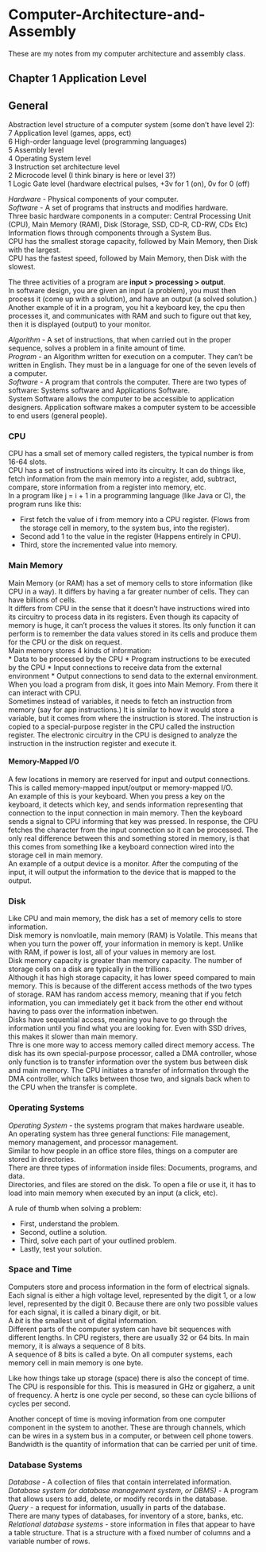 # Computer-Architecture-and-Assembly
These are my notes from my computer architecture and assembly class.

## Chapter 1 Application Level
## General
Abstraction level structure of a computer system (some don’t have level 2): <br />
7 Application level (games, apps, ect) <br />
6 High-order language level (programming languages) <br />
5 Assembly level <br />
4 Operating System level <br />
3 Instruction set architecture level <br />
2 Microcode level (I think binary is here or level 3?) <br />
1 Logic Gate level (hardware electrical pulses, +3v for 1 (on), 0v for 0 (off) <br />

*Hardware* - Physical components of your computer. <br />
*Software* - A set of programs that instructs and modifies hardware. <br />
Three basic hardware components in a computer: Central Processing Unit (CPU), Main Memory (RAM), Disk (Storage, SSD, CD-R, CD-RW, CDs Etc) <br />
Information flows through components through a System Bus. <br />
CPU has the smallest storage capacity, followed by Main Memory, then Disk with the largest. <br />
CPU has the fastest speed, followed by Main Memory, then Disk with the slowest. <br />

The three activities of a program are **input > processing > output**. <br />
In software design, you are given an input (a problem), you must then process it (come up with a solution), and have an output (a solved solution.)
Another example of it in a program, you hit a keyboard key, the cpu then processes it, and communicates with RAM and such to figure out that key, then it is displayed (output) to your monitor. 

*Algorithm* - A set of instructions, that when carried out in the proper sequence, solves a problem in a finite amount of time. <br />
*Program* - an Algorithm written for execution on a computer. They can’t be written in English. They must be in a language for one of the seven levels of a computer. <br />
*Software* - A program that controls the computer. There are two types of software: Systems software and Applications Software. <br />
System Software allows the computer to be accessible to application designers. Application software makes a computer system to be accessible to end users (general people). <br />

### CPU
CPU has a small set of memory called registers, the typical number is from 16-64 slots. <br />
CPU has a set of instructions wired into its circuitry. It can do things like, fetch information from the main memory into a register, add, subtract, compare, store information from a register into memory, etc. <br />
In a program like j = i + 1 in a programming language (like Java or C), the program runs like this:
* First fetch the value of i from memory into a CPU register. (Flows from the storage cell in memory, to the system bus, into the register). 
* Second add 1 to the value in the register (Happens entirely in CPU). 
* Third, store the incremented value into memory. <br />

### Main Memory
Main Memory (or RAM) has a set of memory cells to store information (like CPU in a way). It differs by having a far greater number of cells. They can have billions of cells. <br />
It differs from CPU in the sense that it doesn’t have instructions wired into its circuitry to process data in its registers. Even though its capacity of memory is huge, it can’t process the values it stores. Its only function it can perform is to remember the data values stored in its cells and produce them for the CPU or the disk on request. <br />
Main memory stores 4 kinds of information: <br />
    * Data to be processed by the CPU 
    * Program instructions to be executed by the CPU
    * Input connections to receive data from the external environment
    * Output connections to send data to the external environment. 
When you load a program from disk, it goes into Main Memory. From there it can interact with CPU. <br />
Sometimes instead of variables, it needs to fetch an instruction from memory (say for app instructions.) It is similar to how it would store a variable, but it comes from where the instruction is stored. The instruction is copied to a special-purpose register in the CPU called the instruction register. The electronic circuitry in the CPU is designed to analyze the instruction in the instruction register and execute it. <br />

#### Memory-Mapped I/O 
A few locations in memory are reserved for input and output connections. This is called memory-mapped input/output or memory-mapped I/O. <br />
An example of this is your keyboard. When you press a key on the keyboard, it detects which key, and sends information representing that connection to the input connection in main memory. Then the keyboard sends a signal to CPU informing that key was pressed. In response, the CPU fetches the character from the input connection so it can be processed. The only real difference between this and something stored in memory, is that this comes from something like a keyboard connection wired into the storage cell in main memory. <br />
An example of a output device is a monitor. After the computing of the input, it will output the information to the device that is mapped to the output. 

### Disk
Like CPU and main memory, the disk has a set of memory cells to store information. <br />
Disk memory is nonvloatile, main memory (RAM) is Volatile. This means that when you turn the power off, your information in memory is kept. Unlike with RAM, if power is lost, all of your values in memory are lost. <br />
Disk memory capacity is greater than memory capacity. The number of storage cells on a disk are typically in the trillions. <br />
Although it has high storage capacity, it has lower speed compared to main memory. This is because of the different access methods of the two types of storage. RAM has random access memory, meaning that if you fetch information, you can immediately get it back from the other end without having to pass over the information inbetwen. <br />
Disks have sequential access, meaning you have to go through the information until you find what you are looking for. Even with SSD drives, this makes it slower than main memory. <br />
Thre is one more way to access memory called direct memory access. The disk has its own special-purpose processor, called a DMA controller, whose only function is to transfer information over the system bus between disk and main memory. The CPU initiates a transfer of information through the DMA controller, which talks between those two, and signals back when to the CPU when the transfer is complete. <br />

### Operating Systems
*Operating System* - the systems program that makes hardware useable. <br />
An operating system has three general functions: File management, memory management, and processor management. <br />
Similar to how people in an office store files, things on a computer are stored in directories. <br />
There are three types of information inside files: Documents, programs, and data. <br />
Directories, and files are stored on the disk. To open a file or use it, it has to load into main memory when executed by an input (a click, etc). <br />

A rule of thumb when solving a problem: 
  * First, understand the problem. 
  * Second, outline a solution. 
  * Third, solve each part of your outlined problem. 
  * Lastly, test your solution. 

### Space and Time
Computers store and process information in the form of electrical signals. Each signal is either a high voltage level, represented by the digit 1, or a low level, represented by the digit 0. Because there are only two possible values for each signal, it is called a binary digit, or bit. <br />
A *bit* is the smallest unit of digital information. <br />
Different parts of the computer system can have bit sequences with different lengths. In CPU registers, there are usually 32 or 64 bits. In main memory, it is always a sequence of 8 bits. <br />
A sequence of 8 bits is called a byte. On all computer systems, each memory cell in main memory is one byte. <br />

Like how things take up storage (space) there is also the concept of time. The CPU is responsible for this. This is measured in GHz or gigaherz, a unit of frequency. A hertz is one cycle per second, so these can cycle billions of cycles per second. <br />

Another concept of time is moving information from one computer component in the system to another. These are through channels, which can be wires in a system bus in a computer, or between cell phone towers. <br />
Bandwidth is the quantity of information that can be carried per unit of time. <br />

### Database Systems
*Database* - A collection of files that contain interrelated information. <br />
*Database system (or database management system, or DBMS)* - A program that allows users to add, delete, or modify records in the database. <br />
*Query* - a request for information, usually in parts of the database. <br />
There are many types of databases, for inventory of a store, banks, etc. <br />
*Relational database systems* - store information in files that appear to have a table structure. That is a structure with a fixed number of columns and a variable number of rows. <br />

